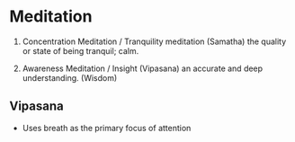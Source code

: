 # Meditation

1. Concentration Meditation / Tranquility meditation (Samatha)
   the quality or state of being tranquil; calm.

2. Awareness Meditation / Insight (Vipasana)
   an accurate and deep understanding. (Wisdom)

## Vipasana

- Uses breath as the primary focus of attention
